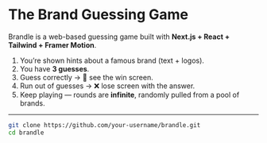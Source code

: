 # The Brand Guessing Game

Brandle is a web-based guessing game built with **Next.js + React + Tailwind + Framer Motion**.

1. You’re shown hints about a famous brand (text + logos).
2. You have **3 guesses**.
3. Guess correctly → 🎉 see the win screen.
4. Run out of guesses → ❌ lose screen with the answer.
5. Keep playing — rounds are **infinite**, randomly pulled from a pool of brands.

---

```bash
git clone https://github.com/your-username/brandle.git
cd brandle
```
